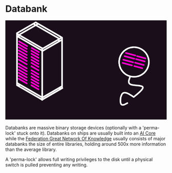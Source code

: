 # Databank

![databank](../images/thumbnail/databanks.png)

Databanks are massive binary storage devices (optionally with a 'perma-lock' stuck onto it). Databanks on ships are usually built into an [AI Core](ai_cores) while the [Federation Great Network Of Knowledge](network_of_knowledge) usually consists of major databanks the size of entire libraries, holding around 500x more information than the average library.

A 'perma-lock' allows full writing privileges to the disk until a physical switch is pulled preventing any writing.

